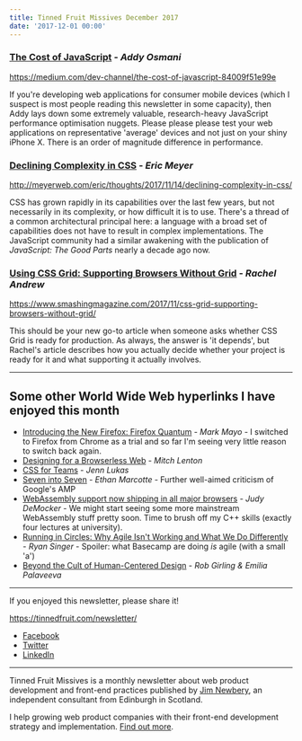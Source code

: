 ```yaml
---
title: Tinned Fruit Missives December 2017
date: '2017-12-01 00:00'
---
```


### [The Cost of JavaScript](https://medium.com/dev-channel/the-cost-of-javascript-84009f51e99e) - _Addy Osmani_

https://medium.com/dev-channel/the-cost-of-javascript-84009f51e99e

If you're developing web applications for consumer mobile devices (which I suspect is most people reading this newsletter in some capacity), then Addy lays down some extremely valuable, research-heavy JavaScript performance optimisation nuggets. Please please please test your web applications on representative 'average' devices and not just on your shiny iPhone X. There is an order of magnitude difference in performance.

### [Declining Complexity in CSS](http://meyerweb.com/eric/thoughts/2017/11/14/declining-complexity-in-css/) - _Eric Meyer_

http://meyerweb.com/eric/thoughts/2017/11/14/declining-complexity-in-css/

CSS has grown rapidly in its capabilities over the last few years, but not necessarily in its complexity, or how difficult it is to use. There's a thread of a common architectural principal here: a language with a broad set of capabilities does not have to result in complex implementations. The JavaScript community had a similar awakening with the publication of _JavaScript: The Good Parts_ nearly a decade ago now.

### [Using CSS Grid: Supporting Browsers Without Grid](https://www.smashingmagazine.com/2017/11/css-grid-supporting-browsers-without-grid/) - _Rachel Andrew_

https://www.smashingmagazine.com/2017/11/css-grid-supporting-browsers-without-grid/

This should be your new go-to article when someone asks whether CSS Grid is ready for production. As always, the answer is 'it depends', but Rachel's article describes how you actually decide whether your project is ready for it and what supporting it actually involves.

---

## Some other World Wide Web hyperlinks I have enjoyed this month

* [Introducing the New Firefox: Firefox Quantum](https://blog.mozilla.org/blog/2017/11/14/introducing-firefox-quantum/) - _Mark Mayo_ - I switched to Firefox from Chrome as a trial and so far I'm seeing very little reason to switch back again.
* [Designing for a Browserless Web](https://www.smashingmagazine.com/2017/11/designing-for-a-browserless-web/) - _Mitch Lenton_
* [CSS for Teams](http://www.thenerdary.net/post/167493425137/css-for-teams) - _Jenn Lukas_
* [Seven into Seven](https://ethanmarcotte.com/wrote/seven-into-seven/) - _Ethan Marcotte_ - Further well-aimed criticism of Google's AMP
* [WebAssembly support now shipping in all major browsers](https://blog.mozilla.org/blog/2017/11/13/webassembly-in-browsers/) - _Judy DeMocker_ - We might start seeing some more mainstream WebAssembly stuff pretty soon. Time to brush off my C++ skills (exactly four lectures at university).
* [Running in Circles: Why Agile Isn't Working and What We Do Differently](https://m.signalvnoise.com/running-in-circles-aae73d79ce19) - _Ryan Singer_ - Spoiler: what Basecamp are doing *is* agile (with a small 'a')
* [Beyond the Cult of Human-Centered Design](https://www.fastcodesign.com/90149212/beyond-the-cult-of-human-centered-design) - _Rob Girling & Emilia Palaveeva_

---

If you enjoyed this newsletter, please share it!

https://tinnedfruit.com/newsletter/

* [Facebook](https://v.gd/Yq5MWW)
* [Twitter](https://v.gd/1SYOdJ)
* [LinkedIn](https://v.gd/LevaZh)

---

Tinned Fruit Missives is a monthly newsletter about web product development and front-end practices published by [Jim Newbery](https://tinnedfruit.com), an independent consultant from Edinburgh in Scotland.

I help growing web product companies with their front-end development strategy and implementation. [Find out more](https://tinnedfruit.com).
